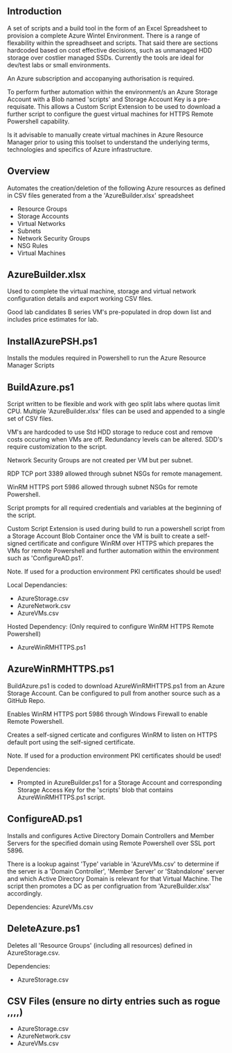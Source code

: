Introduction
------------

A set of scripts and a build tool in the form of an Excel Spreadsheet to provision a complete Azure Wintel Environment. There is a range of flexability within the spreadhseet and scripts. That said there are sections hardcoded based on cost effective decisions, such as unmanaged HDD storage over costlier managed SSDs. Currently the tools are ideal for dev/test labs or small environments.

An Azure subscription and accopanying authorisation is required. 

To perform further automation within the environment/s an Azure Storage Account with a Blob named 'scripts' and Storage Account Key is a pre-requisate. This allows a Custom Script Extension to be used to download a further script to configure the guest virtual machines for HTTPS Remote Powershell capability.

Is it advisable to manually create virtual machines in Azure Resource Manager prior to using this toolset to understand the underlying terms, technologies and specifics of Azure infrastructure. 


Overview
--------

Automates the creation/deletion of the following Azure resources as defined in CSV files generated from a the 'AzureBuilder.xlsx' spreadsheet
- Resource Groups
- Storage Accounts
- Virtual Networks
- Subnets
- Network Security Groups
- NSG Rules
- Virtual Machines


AzureBuilder.xlsx
-----------------
Used to complete the virtual machine, storage and virtual network configuration details and export working CSV files.

Good lab candidates B series VM's pre-populated in drop down list and includes price estimates for lab.


InstallAzurePSH.ps1
----------------
Installs the modules required in Powershell to run the Azure Resource Manager Scripts


BuildAzure.ps1
-------------
Script written to be flexible and work with geo split labs where quotas limit CPU. Multiple 'AzureBuilder.xlsx' files can be used and appended to a single set of CSV files.

VM's are hardcoded to use Std HDD storage to reduce cost and remove costs occuring when VMs are off. Redundancy levels can be altered.
SDD's require customization to the script.

Network Security Groups are not created per VM but per subnet.

RDP TCP port 3389 allowed through subnet NSGs for remote management.

WinRM HTTPS port 5986 allowed through subnet NSGs for remote Powershell.

Script prompts for all required credentials and variables at the beginning of the script.

Custom Script Extension is used during build to run a powershell script from a Storage Account Blob Container once the VM is
built to create a self-signed certificate and configure WinRM over HTTPS which prepares the VMs for remote Powershell and further automation within the environment such as 'ConfigureAD.ps1'.

Note. If used for a production environment PKI certificates should be used!

Local Dependancies:
- AzureStorage.csv
- AzureNetwork.csv
- AzureVMs.csv

Hosted Dependency: (Only required to configure WinRM HTTPS Remote Powershell)
- AzureWinRMHTTPS.ps1


AzureWinRMHTTPS.ps1
-------------------
BuildAzure.ps1 is coded to download AzureWinRMHTTPS.ps1 from an Azure Storage Account. Can be configured to pull from another source such as a GitHub Repo.

Enables WinRM HTTPS port 5986 through Windows Firewall to enable Remote Powershell.

Creates a self-signed certicate and configures WinRM to listen on HTTPS default port using the self-signed certificate.

Note. If used for a production environment PKI certificates should be used!

Dependencies:
- Prompted in AzureBuilder.ps1 for a Storage Account and corresponding Storage Access Key for the 'scripts' blob that contains AzureWinRMHTTPS.ps1 script.


ConfigureAD.ps1
------------
Installs and configures Active Directory Domain Controllers and Member Servers for the specified domain using Remote Powershell over SSL port 5896.

There is a lookup against 'Type' variable in 'AzureVMs.csv' to determine if the server is a 'Domain Controller', 'Member Server' or 'Stabndalone' server and which Active Directory Domain is relevant for that Virtual Machine. The script then promotes a DC as per configruation from 'AzureBuilder.xlsx' accordingly.

Dependencies:
AzureVMs.csv


DeleteAzure.ps1
-------------
Deletes all 'Resource Groups' (including all resources) defined in AzureStorage.csv.

Dependencies:
- AzureStorage.csv

CSV Files (ensure no dirty entries such as rogue ,,,,)
---------
- AzureStorage.csv
- AzureNetwork.csv
- AzureVMs.csv
